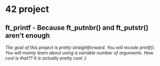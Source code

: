 # 42 project

## ft_printf - Because ft_putnbr() and ft_putstr() aren’t enough

*The goal of this project is pretty straightforward. You will recode printf().
You will mainly learn about using a variable number of arguments. How cool is that??
It is actually pretty cool :)*
